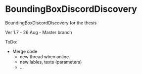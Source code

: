 # BoundingBoxDiscordDiscovery
BoundingBoxDiscordDiscovery for the thesis

Ver 1.7 - 26 Aug - Master branch


ToDo:
- Merge code
	+ new thread when online
	+ new lables, texts (parameters)
	+ ...

